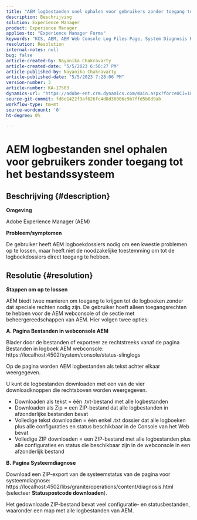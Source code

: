 ```yaml
---
title: "AEM logbestanden snel ophalen voor gebruikers zonder toegang tot het bestandssysteem"
description: Beschrijving
solution: Experience Manager
product: Experience Manager
applies-to: "Experience Manager Forms"
keywords: "KCS, AEM, AEM Web Console Log Files Page, System Diagnosis Page"
resolution: Resolution
internal-notes: null
bug: false
article-created-by: Nayanika Chakravarty
article-created-date: "5/5/2023 6:56:27 PM"
article-published-by: Nayanika Chakravarty
article-published-date: "5/5/2023 7:28:06 PM"
version-number: 3
article-number: KA-17503
dynamics-url: "https://adobe-ent.crm.dynamics.com/main.aspx?forceUCI=1&pagetype=entityrecord&etn=knowledgearticle&id=de334588-76eb-ed11-a7c6-6045bd006704"
source-git-commit: fd6e1422f3af626fc4d8d36006c9b7ffd5b8d9ab
workflow-type: tm+mt
source-wordcount: '0'
ht-degree: 0%

---
```


# AEM logbestanden snel ophalen voor gebruikers zonder toegang tot het bestandssysteem

## Beschrijving {#description}


<b>Omgeving</b>

Adobe Experience Manager (AEM)

<b>Probleem/symptomen</b>

De gebruiker heeft AEM logboekdossiers nodig om een kwestie problemen op te lossen, maar heeft niet de noodzakelijke toestemming om tot de logboekdossiers direct toegang te hebben.


## Resolutie {#resolution}


<b>Stappen om op te lossen</b>

AEM biedt twee manieren om toegang te krijgen tot de logboeken zonder dat speciale rechten nodig zijn. De gebruiker hoeft alleen toegangsrechten te hebben voor de AEM webconsole of de sectie met beheergereedschappen van AEM. Hier volgen twee opties:

<b>A. Pagina Bestanden in webconsole AEM</b>

Blader door de bestanden of exporteer ze rechtstreeks vanaf de pagina Bestanden in logboek AEM webconsole: https://localhost:4502/system/console/status-slinglogs

Op de pagina worden AEM logbestanden als tekst achter elkaar weergegeven.

U kunt de logbestanden downloaden met een van de vier downloadknoppen die rechtsboven worden weergegeven.

- Downloaden als tekst = één .txt-bestand met alle logbestanden
- Downloaden als Zip = een ZIP-bestand dat alle logbestanden in afzonderlijke bestanden bevat
- Volledige tekst downloaden = één enkel .txt dossier dat alle logboeken plus alle configuraties en status beschikbaar in de Console van het Web bevat
- Volledige ZIP downloaden = een ZIP-bestand met alle logbestanden plus alle configuraties en status die beschikbaar zijn in de webconsole in een afzonderlijk bestand


<b>B. Pagina Systeemdiagnose</b>

Download een ZIP-export van de systeemstatus van de pagina voor systeemdiagnose: https://localhost:4502/libs/granite/operations/content/diagnosis.html (selecteer <b>Statuspostcode downloaden</b>).

Het gedownloade ZIP-bestand bevat veel configuratie- en statusbestanden, waaronder een map met alle logbestanden van AEM.
